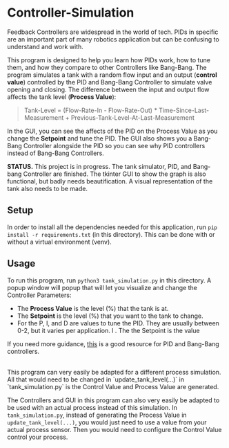 # Controller-Simulation
Feedback Controllers are widespread in the world of tech. PIDs in specific are an important part of many robotics application but can be confusing to understand and work with.

This program is designed to help you learn how PIDs work, how to tune them, and how they compare to other Controllers like Bang-Bang. The program simulates a tank with a random flow input and an output (**control value**) controlled by the PID and Bang-Bang Controller to simulate valve opening and closing. The difference between the input and output flow affects the tank level (**Process Value**):
> Tank-Level = (Flow-Rate-In - Flow-Rate-Out) * Time-Since-Last-Measurement + Previous-Tank-Level-At-Last-Measurement

In the GUI, you can see the affects of the PID on the Process Value as you change the **Setpoint** and tune the PID. The GUI also shows you a Bang-Bang Controller alongside the PID so you can see why PID controllers instead of Bang-Bang Controllers. 


**STATUS.** This project is in progress. The tank simulator, PID, and Bang-bang Controller are finished. The tkinter GUI to show the graph is also functional, but badly needs beautification. A visual representation of the tank also needs to be made.

## Setup
In order to install all the dependencies needed for this application, run 
`pip install -r requirements.txt` (in this directory). This can be done with or without a virtual environment (venv).

## Usage
To run this program, run `python3 tank_simulation.py` in this directory. 
A popup window will popup that will let you visualize and change the Controller Parameters:
* The **Process Value** is the level (%) that the tank is at. 
* The **Setpoint** is the level (%) that you want to the tank to change.
* For the P, I, and D are values to tune the PID. They are usually between 0-2, but it varies per application. l . The  the Setpoint is the value 

If you need more guidance, [this](https://youtu.be/4Y7zG48uHRo) is a good resource for PID and Bang-Bang controllers.

<br>
This program can very easily be adapted for a different process simulation. All that would need to be changed in `update_tank_level(...)` in `tank_simulation.py` is the Control Value and Process Value are generated. 

The Controllers and GUI in this program can also very easily be adapted to be used with an actual process instead of this simulation. In `tank_simulation.py`, instead of generating the Process Value in `update_tank_level(...)`, you would just need to use a value from your actual process sensor. Then you would need to configure the Control Value control your process.